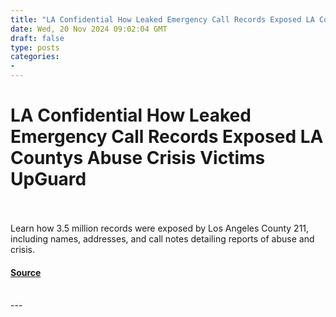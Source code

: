 ```yaml
---
title: "LA Confidential How Leaked Emergency Call Records Exposed LA Countys Abuse Crisis Victims UpGuard"
date: Wed, 20 Nov 2024 09:02:04 GMT
draft: false
type: posts
categories: 
- 
---
```

# LA Confidential How Leaked Emergency Call Records Exposed LA Countys Abuse Crisis Victims UpGuard

<br/>

<br/>
Learn how 3.5 million records were exposed by Los Angeles County 211, including names, addresses, and call notes detailing reports of abuse and crisis.

#### [Source](https://www.upguard.com/breaches/la-county-211-hotline)

<br/>
---
